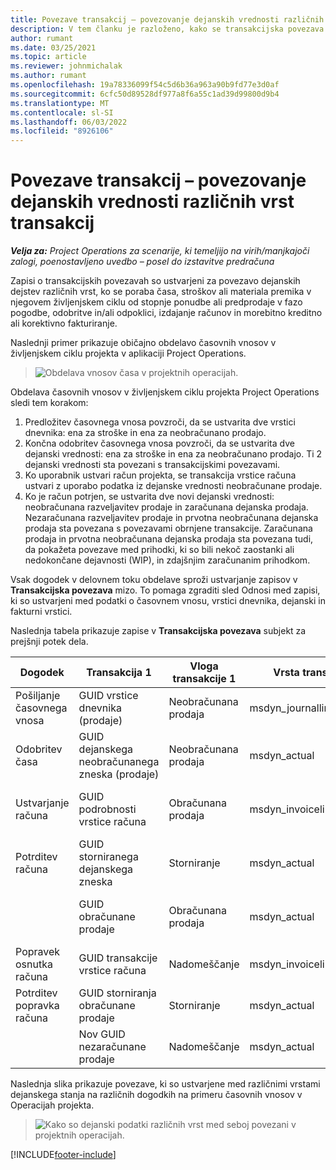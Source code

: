 ```yaml
---
title: Povezave transakcij – povezovanje dejanskih vrednosti različnih vrst transakcij
description: V tem članku je razloženo, kako se transakcijska povezava uporablja za povezovanje dejanskih dejstev različnih vrst za pomoč pri sledenju dobičkonosnosti, zaostankom obračunavanja in izračunom zaračunanega v primerjavi z nezaračunanim prihodkom.
author: rumant
ms.date: 03/25/2021
ms.topic: article
ms.reviewer: johnmichalak
ms.author: rumant
ms.openlocfilehash: 19a78336099f54c5d6b36a963a90b9fd77e3d0af
ms.sourcegitcommit: 6cfc50d89528df977a8f6a55c1ad39d99800d9b4
ms.translationtype: MT
ms.contentlocale: sl-SI
ms.lasthandoff: 06/03/2022
ms.locfileid: "8926106"
---
```

# <a name="transaction-connections---link-actuals-of-different-transaction-types"></a>Povezave transakcij – povezovanje dejanskih vrednosti različnih vrst transakcij

_**Velja za:** Project Operations za scenarije, ki temeljijo na virih/manjkajoči zalogi, poenostavljeno uvedbo – posel do izstavitve predračuna_

Zapisi o transakcijskih povezavah so ustvarjeni za povezavo dejanskih dejstev različnih vrst, ko se poraba časa, stroškov ali materiala premika v njegovem življenjskem ciklu od stopnje ponudbe ali predprodaje v fazo pogodbe, odobritve in/ali odpoklici, izdajanje računov in morebitno kreditno ali korektivno fakturiranje.

Naslednji primer prikazuje običajno obdelavo časovnih vnosov v življenjskem ciklu projekta v aplikaciji Project Operations.

> ![Obdelava vnosov časa v projektnih operacijah.](media/basic-guide-17.png)

Obdelava časovnih vnosov v življenjskem ciklu projekta Project Operations sledi tem korakom: 

1. Predložitev časovnega vnosa povzroči, da se ustvarita dve vrstici dnevnika: ena za stroške in ena za neobračunano prodajo. 
2. Končna odobritev časovnega vnosa povzroči, da se ustvarita dve dejanski vrednosti: ena za stroške in ena za neobračunano prodajo. Ti 2 dejanski vrednosti sta povezani s transakcijskimi povezavami.
3. Ko uporabnik ustvari račun projekta, se transakcija vrstice računa ustvari z uporabo podatka iz dejanske vrednosti neobračunane prodaje.
4. Ko je račun potrjen, se ustvarita dve novi dejanski vrednosti: neobračunana razveljavitev prodaje in zaračunana dejanska prodaja. Nezaračunana razveljavitev prodaje in prvotna neobračunana dejanska prodaja sta povezana s povezavami obrnjene transakcije. Zaračunana prodaja in prvotna neobračunana dejanska prodaja sta povezana tudi, da pokažeta povezave med prihodki, ki so bili nekoč zaostanki ali nedokončane dejavnosti (WIP), in zdajšnjim zaračunanim prihodkom.   

Vsak dogodek v delovnem toku obdelave sproži ustvarjanje zapisov v **Transakcijska povezava** mizo. To pomaga zgraditi sled Odnosi med zapisi, ki so ustvarjeni med podatki o časovnem vnosu, vrstici dnevnika, dejanski in fakturni vrstici.

Naslednja tabela prikazuje zapise v **Transakcijska povezava** subjekt za prejšnji potek dela.

|Dogodek                   |Transakcija 1                 |Vloga transakcije 1 |Vrsta transakcije 1       |Transakcija 2          |Vloga transakcije 2 |Vrsta transakcije 2 |
|------------------------|------------------------------|---------------|-----------------------------|-----------------------------|-------------------|-------------------|
|Pošiljanje časovnega vnosa   |GUID vrstice dnevnika (prodaje)     |Neobračunana prodaja |msdyn_journalline            |GUID vrstice dnevnika (stroška)     |Stroški            |msdyn_journalline  |
|Odobritev časa           |GUID dejanskega neobračunanega zneska (prodaje)  |Neobračunana prodaja |msdyn_actual                 |GUID dejanske vrednosti stroška (strošek)       |Stroški            |msdyn_actual       |
|Ustvarjanje računa        |GUID podrobnosti vrstice računa      |Obračunana prodaja   |msdyn_invoicelinetransaction |GUID dejanskega neobračunanega zneska prodaje   |Neobračunana prodaja  |msdyn_actual       |
|Potrditev računa    |GUID storniranega dejanskega zneska         |Storniranje      |msdyn_actual                 |GUID izvorne neobračunane prodaje |Izvirnik        |msdyn_actual       |
|                        |GUID obračunane prodaje             |Obračunana prodaja   |msdyn_actual                 |GUID dejanskega neobračunanega zneska prodaje   |Neobračunana prodaja  |msdyn_actual       |
|Popravek osnutka računa |GUID transakcije vrstice računa|Nadomeščanje      |msdyn_invoicelinetransaction |GUID obračunane prodaje            |Izvirnik        |msdyn_actual       |
|Potrditev popravka računa|GUID storniranja obračunane prodaje  |Storniranje      |msdyn_actual                 |GUID obračunane prodaje            |Izvirnik        |msdyn_actual       |
|                        |Nov GUID nezaračunane prodaje |Nadomeščanje            |msdyn_actual                 |GUID obračunane prodaje            |Izvirnik        |msdyn_actual       |


Naslednja slika prikazuje povezave, ki so ustvarjene med različnimi vrstami dejanskega stanja na različnih dogodkih na primeru časovnih vnosov v Operacijah projekta.

> ![Kako so dejanski podatki različnih vrst med seboj povezani v projektnih operacijah.](media/TransactionConnections.png)

[!INCLUDE[footer-include](../includes/footer-banner.md)]
